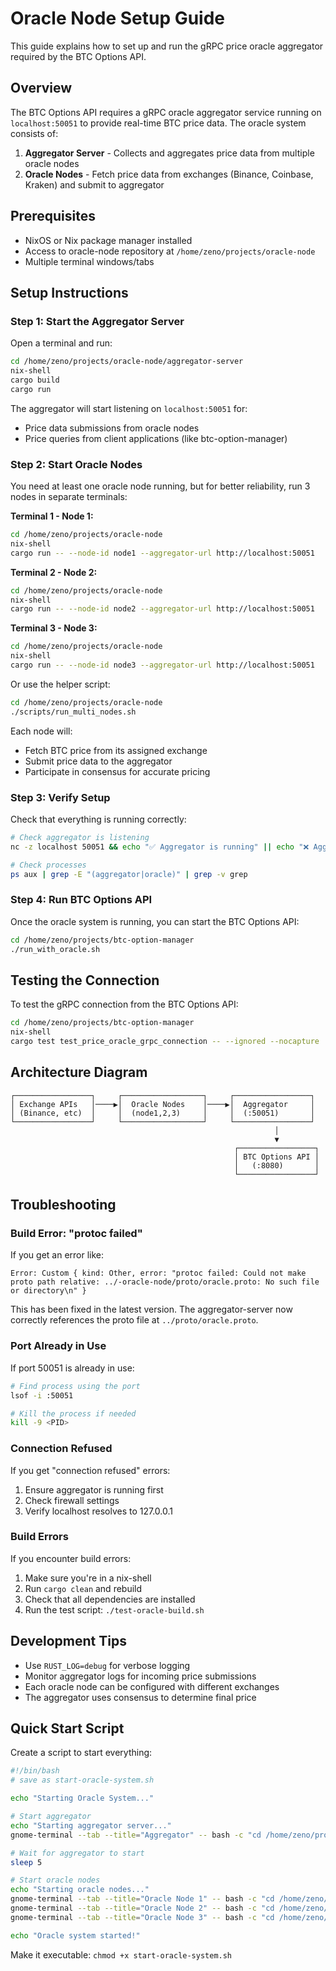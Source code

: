 # Oracle Node Setup Guide

This guide explains how to set up and run the gRPC price oracle aggregator required by the BTC Options API.

## Overview

The BTC Options API requires a gRPC oracle aggregator service running on `localhost:50051` to provide real-time BTC price data. The oracle system consists of:

1. **Aggregator Server** - Collects and aggregates price data from multiple oracle nodes
2. **Oracle Nodes** - Fetch price data from exchanges (Binance, Coinbase, Kraken) and submit to aggregator

## Prerequisites

- NixOS or Nix package manager installed
- Access to oracle-node repository at `/home/zeno/projects/oracle-node`
- Multiple terminal windows/tabs

## Setup Instructions

### Step 1: Start the Aggregator Server

Open a terminal and run:

```bash
cd /home/zeno/projects/oracle-node/aggregator-server
nix-shell
cargo build
cargo run
```

The aggregator will start listening on `localhost:50051` for:
- Price data submissions from oracle nodes
- Price queries from client applications (like btc-option-manager)

### Step 2: Start Oracle Nodes

You need at least one oracle node running, but for better reliability, run 3 nodes in separate terminals:

**Terminal 1 - Node 1:**
```bash
cd /home/zeno/projects/oracle-node
nix-shell
cargo run -- --node-id node1 --aggregator-url http://localhost:50051
```

**Terminal 2 - Node 2:**
```bash
cd /home/zeno/projects/oracle-node
nix-shell
cargo run -- --node-id node2 --aggregator-url http://localhost:50051
```

**Terminal 3 - Node 3:**
```bash
cd /home/zeno/projects/oracle-node
nix-shell
cargo run -- --node-id node3 --aggregator-url http://localhost:50051
```

Or use the helper script:
```bash
cd /home/zeno/projects/oracle-node
./scripts/run_multi_nodes.sh
```

Each node will:
- Fetch BTC price from its assigned exchange
- Submit price data to the aggregator
- Participate in consensus for accurate pricing

### Step 3: Verify Setup

Check that everything is running correctly:

```bash
# Check aggregator is listening
nc -z localhost 50051 && echo "✅ Aggregator is running" || echo "❌ Aggregator not found"

# Check processes
ps aux | grep -E "(aggregator|oracle)" | grep -v grep
```

### Step 4: Run BTC Options API

Once the oracle system is running, you can start the BTC Options API:

```bash
cd /home/zeno/projects/btc-option-manager
./run_with_oracle.sh
```

## Testing the Connection

To test the gRPC connection from the BTC Options API:

```bash
cd /home/zeno/projects/btc-option-manager
nix-shell
cargo test test_price_oracle_grpc_connection -- --ignored --nocapture
```

## Architecture Diagram

```
┌─────────────────┐     ┌──────────────────┐     ┌─────────────────┐
│ Exchange APIs   │────▶│  Oracle Nodes    │────▶│  Aggregator     │
│ (Binance, etc)  │     │  (node1,2,3)     │     │  (:50051)       │
└─────────────────┘     └──────────────────┘     └─────────────────┘
                                                           │
                                                           ▼
                                                  ┌─────────────────┐
                                                  │ BTC Options API │
                                                  │   (:8080)       │
                                                  └─────────────────┘
```

## Troubleshooting

### Build Error: "protoc failed"

If you get an error like:
```
Error: Custom { kind: Other, error: "protoc failed: Could not make proto path relative: ../-oracle-node/proto/oracle.proto: No such file or directory\n" }
```

This has been fixed in the latest version. The aggregator-server now correctly references the proto file at `../proto/oracle.proto`.

### Port Already in Use

If port 50051 is already in use:
```bash
# Find process using the port
lsof -i :50051

# Kill the process if needed
kill -9 <PID>
```

### Connection Refused

If you get "connection refused" errors:
1. Ensure aggregator is running first
2. Check firewall settings
3. Verify localhost resolves to 127.0.0.1

### Build Errors

If you encounter build errors:
1. Make sure you're in a nix-shell
2. Run `cargo clean` and rebuild
3. Check that all dependencies are installed
4. Run the test script: `./test-oracle-build.sh`

## Development Tips

- Use `RUST_LOG=debug` for verbose logging
- Monitor aggregator logs for incoming price submissions
- Each oracle node can be configured with different exchanges
- The aggregator uses consensus to determine final price

## Quick Start Script

Create a script to start everything:

```bash
#!/bin/bash
# save as start-oracle-system.sh

echo "Starting Oracle System..."

# Start aggregator
echo "Starting aggregator server..."
gnome-terminal --tab --title="Aggregator" -- bash -c "cd /home/zeno/projects/oracle-node2/aggregator-server && nix-shell --run 'cargo run'; read"

# Wait for aggregator to start
sleep 5

# Start oracle nodes
echo "Starting oracle nodes..."
gnome-terminal --tab --title="Oracle Node 1" -- bash -c "cd /home/zeno/projects/oracle-node2 && nix-shell --run 'cargo run -- --node-id node1 --aggregator-url http://localhost:50051'; read"
gnome-terminal --tab --title="Oracle Node 2" -- bash -c "cd /home/zeno/projects/oracle-node2 && nix-shell --run 'cargo run -- --node-id node2 --aggregator-url http://localhost:50051'; read"
gnome-terminal --tab --title="Oracle Node 3" -- bash -c "cd /home/zeno/projects/oracle-node2 && nix-shell --run 'cargo run -- --node-id node3 --aggregator-url http://localhost:50051'; read"

echo "Oracle system started!"
```

Make it executable: `chmod +x start-oracle-system.sh`